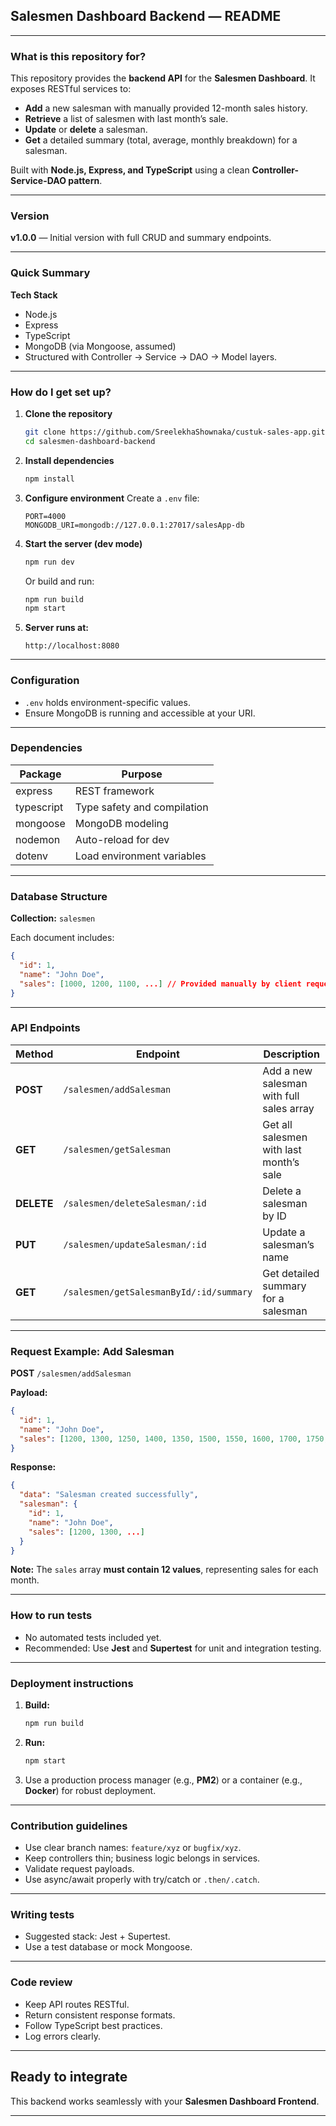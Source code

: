 
## Salesmen Dashboard Backend — README

---

### What is this repository for?

This repository provides the **backend API** for the **Salesmen Dashboard**.
It exposes RESTful services to:

* **Add** a new salesman with manually provided 12-month sales history.
* **Retrieve** a list of salesmen with last month’s sale.
* **Update** or **delete** a salesman.
* **Get** a detailed summary (total, average, monthly breakdown) for a salesman.

Built with **Node.js, Express, and TypeScript** using a clean **Controller-Service-DAO pattern**.

---

### Version

**v1.0.0** — Initial version with full CRUD and summary endpoints.

---

### Quick Summary

**Tech Stack**

* Node.js
* Express
* TypeScript
* MongoDB (via Mongoose, assumed)
* Structured with Controller → Service → DAO → Model layers.

---

### How do I get set up?

1. **Clone the repository**

   ```bash
   git clone https://github.com/SreelekhaShownaka/custuk-sales-app.git
   cd salesmen-dashboard-backend
   ```

2. **Install dependencies**

   ```bash
   npm install
   ```

3. **Configure environment**
   Create a `.env` file:

   ```
   PORT=4000
   MONGODB_URI=mongodb://127.0.0.1:27017/salesApp-db
   ```

4. **Start the server (dev mode)**

   ```bash
   npm run dev
   ```

   Or build and run:

   ```bash
   npm run build
   npm start
   ```

5. **Server runs at:**

   ```
   http://localhost:8080
   ```

---

### Configuration

* `.env` holds environment-specific values.
* Ensure MongoDB is running and accessible at your URI.

---

### Dependencies

| Package    | Purpose                     |
| ---------- | --------------------------- |
| express    | REST framework              |
| typescript | Type safety and compilation |
| mongoose   | MongoDB modeling            |
| nodemon    | Auto-reload for dev         |
| dotenv     | Load environment variables  |

---

### Database Structure

**Collection:** `salesmen`

Each document includes:

```json
{
  "id": 1,
  "name": "John Doe",
  "sales": [1000, 1200, 1100, ...] // Provided manually by client request
}
```

---

### API Endpoints

| Method     | Endpoint                                | Description                              |
| ---------- | --------------------------------------- | ---------------------------------------- |
| **POST**   | `/salesmen/addSalesman`                 | Add a new salesman with full sales array |
| **GET**    | `/salesmen/getSalesman`                 | Get all salesmen with last month’s sale  |
| **DELETE** | `/salesmen/deleteSalesman/:id`          | Delete a salesman by ID                  |
| **PUT**    | `/salesmen/updateSalesman/:id`          | Update a salesman’s name                 |
| **GET**    | `/salesmen/getSalesmanById/:id/summary` | Get detailed summary for a salesman      |

---

### Request Example: Add Salesman

**POST** `/salesmen/addSalesman`

**Payload:**

```json
{
  "id": 1,
  "name": "John Doe",
  "sales": [1200, 1300, 1250, 1400, 1350, 1500, 1550, 1600, 1700, 1750, 1800, 1900]
}
```

**Response:**

```json
{
  "data": "Salesman created successfully",
  "salesman": {
    "id": 1,
    "name": "John Doe",
    "sales": [1200, 1300, ...]
  }
}
```

**Note:** The `sales` array **must contain 12 values**, representing sales for each month.

---

### How to run tests

* No automated tests included yet.
* Recommended: Use **Jest** and **Supertest** for unit and integration testing.

---

### Deployment instructions

1. **Build:**

   ```bash
   npm run build
   ```

2. **Run:**

   ```bash
   npm start
   ```

3. Use a production process manager (e.g., **PM2**) or a container (e.g., **Docker**) for robust deployment.

---

### Contribution guidelines

* Use clear branch names: `feature/xyz` or `bugfix/xyz`.
* Keep controllers thin; business logic belongs in services.
* Validate request payloads.
* Use async/await properly with try/catch or `.then/.catch`.

---

### Writing tests

* Suggested stack: Jest + Supertest.
* Use a test database or mock Mongoose.

---

### Code review

* Keep API routes RESTful.
* Return consistent response formats.
* Follow TypeScript best practices.
* Log errors clearly.

---

## Ready to integrate

This backend works seamlessly with your **Salesmen Dashboard Frontend**.

---

